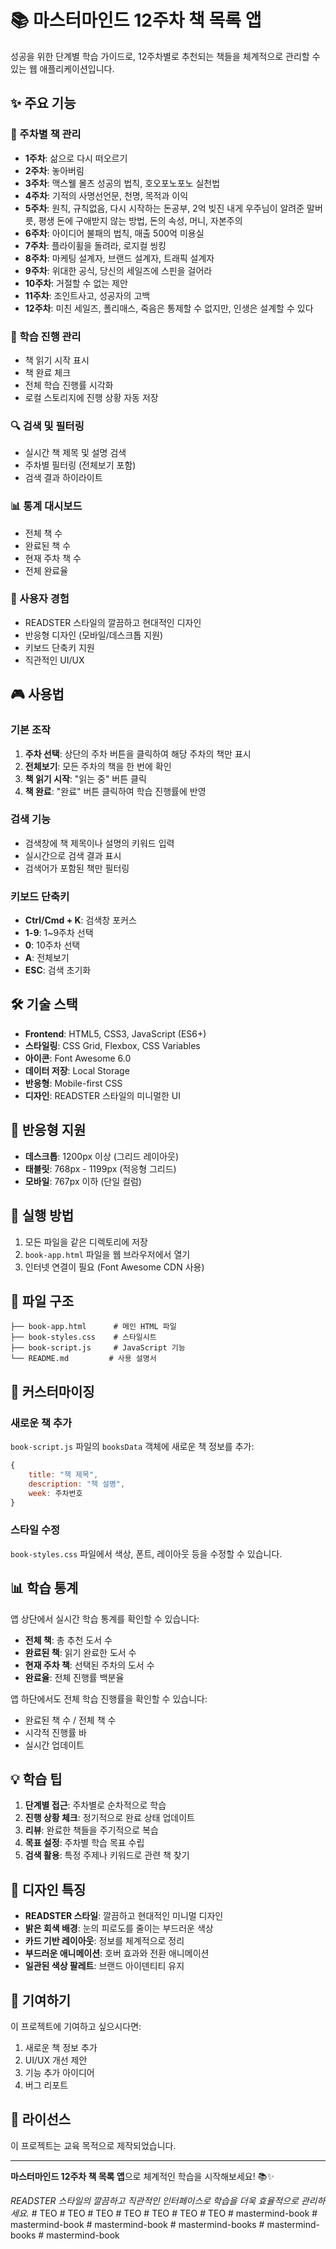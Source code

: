 # 📚 마스터마인드 12주차 책 목록 앱

성공을 위한 단계별 학습 가이드로, 12주차별로 추천되는 책들을 체계적으로 관리할 수 있는 웹 애플리케이션입니다.

## ✨ 주요 기능

### 📖 주차별 책 관리
- **1주차**: 삶으로 다시 떠오르기
- **2주차**: 놓아버림  
- **3주차**: 맥스웰 몰츠 성공의 법칙, 호오포노포노 실천법
- **4주차**: 기적의 사명선언문, 천명, 목적과 이익
- **5주차**: 원칙, 규칙없음, 다시 시작하는 돈공부, 2억 빚진 내게 우주님이 알려준 말버릇, 평생 돈에 구애받지 않는 방법, 돈의 속성, 머니, 자본주의
- **6주차**: 아이디어 불패의 법칙, 매출 500억 미용실
- **7주차**: 플라이휠을 돌려라, 로지컬 씽킹
- **8주차**: 마케팅 설계자, 브랜드 설계자, 트래픽 설계자
- **9주차**: 위대한 공식, 당신의 세일즈에 스핀을 걸어라
- **10주차**: 거절할 수 없는 제안
- **11주차**: 조인트사고, 성공자의 고백
- **12주차**: 미친 세일즈, 폴리매스, 죽음은 통제할 수 없지만, 인생은 설계할 수 있다

### 🎯 학습 진행 관리
- 책 읽기 시작 표시
- 책 완료 체크
- 전체 학습 진행률 시각화
- 로컬 스토리지에 진행 상황 자동 저장

### 🔍 검색 및 필터링
- 실시간 책 제목 및 설명 검색
- 주차별 필터링 (전체보기 포함)
- 검색 결과 하이라이트

### 📊 통계 대시보드
- 전체 책 수
- 완료된 책 수
- 현재 주차 책 수
- 전체 완료율

### 🚀 사용자 경험
- READSTER 스타일의 깔끔하고 현대적인 디자인
- 반응형 디자인 (모바일/데스크톱 지원)
- 키보드 단축키 지원
- 직관적인 UI/UX

## 🎮 사용법

### 기본 조작
1. **주차 선택**: 상단의 주차 버튼을 클릭하여 해당 주차의 책만 표시
2. **전체보기**: 모든 주차의 책을 한 번에 확인
3. **책 읽기 시작**: "읽는 중" 버튼 클릭
4. **책 완료**: "완료" 버튼 클릭하여 학습 진행률에 반영

### 검색 기능
- 검색창에 책 제목이나 설명의 키워드 입력
- 실시간으로 검색 결과 표시
- 검색어가 포함된 책만 필터링

### 키보드 단축키
- **Ctrl/Cmd + K**: 검색창 포커스
- **1-9**: 1~9주차 선택
- **0**: 10주차 선택
- **A**: 전체보기
- **ESC**: 검색 초기화

## 🛠️ 기술 스택

- **Frontend**: HTML5, CSS3, JavaScript (ES6+)
- **스타일링**: CSS Grid, Flexbox, CSS Variables
- **아이콘**: Font Awesome 6.0
- **데이터 저장**: Local Storage
- **반응형**: Mobile-first CSS
- **디자인**: READSTER 스타일의 미니멀한 UI

## 📱 반응형 지원

- **데스크톱**: 1200px 이상 (그리드 레이아웃)
- **태블릿**: 768px - 1199px (적응형 그리드)
- **모바일**: 767px 이하 (단일 컬럼)

## 🚀 실행 방법

1. 모든 파일을 같은 디렉토리에 저장
2. `book-app.html` 파일을 웹 브라우저에서 열기
3. 인터넷 연결이 필요 (Font Awesome CDN 사용)

## 📁 파일 구조

```
├── book-app.html      # 메인 HTML 파일
├── book-styles.css    # 스타일시트
├── book-script.js     # JavaScript 기능
└── README.md         # 사용 설명서
```

## 🔧 커스터마이징

### 새로운 책 추가
`book-script.js` 파일의 `booksData` 객체에 새로운 책 정보를 추가:

```javascript
{
    title: "책 제목",
    description: "책 설명",
    week: 주차번호
}
```

### 스타일 수정
`book-styles.css` 파일에서 색상, 폰트, 레이아웃 등을 수정할 수 있습니다.

## 📊 학습 통계

앱 상단에서 실시간 학습 통계를 확인할 수 있습니다:
- **전체 책**: 총 추천 도서 수
- **완료된 책**: 읽기 완료한 도서 수
- **현재 주차 책**: 선택된 주차의 도서 수
- **완료율**: 전체 진행률 백분율

앱 하단에서도 전체 학습 진행률을 확인할 수 있습니다:
- 완료된 책 수 / 전체 책 수
- 시각적 진행률 바
- 실시간 업데이트

## 💡 학습 팁

1. **단계별 접근**: 주차별로 순차적으로 학습
2. **진행 상황 체크**: 정기적으로 완료 상태 업데이트
3. **리뷰**: 완료한 책들을 주기적으로 복습
4. **목표 설정**: 주차별 학습 목표 수립
5. **검색 활용**: 특정 주제나 키워드로 관련 책 찾기

## 🎨 디자인 특징

- **READSTER 스타일**: 깔끔하고 현대적인 미니멀 디자인
- **밝은 회색 배경**: 눈의 피로도를 줄이는 부드러운 색상
- **카드 기반 레이아웃**: 정보를 체계적으로 정리
- **부드러운 애니메이션**: 호버 효과와 전환 애니메이션
- **일관된 색상 팔레트**: 브랜드 아이덴티티 유지

## 🤝 기여하기

이 프로젝트에 기여하고 싶으시다면:
1. 새로운 책 정보 추가
2. UI/UX 개선 제안
3. 기능 추가 아이디어
4. 버그 리포트

## 📄 라이선스

이 프로젝트는 교육 목적으로 제작되었습니다.

---

**마스터마인드 12주차 책 목록 앱**으로 체계적인 학습을 시작해보세요! 📚✨

*READSTER 스타일의 깔끔하고 직관적인 인터페이스로 학습을 더욱 효율적으로 관리하세요.*
#   T E O  
 #   T E O  
 #   T E O  
 #   T E O  
 #   T E O  
 #   T E O  
 #   T E O  
 #   m a s t e r m i n d - b o o k  
 #   m a s t e r m i n d - b o o k  
 #   m a s t e r m i n d - b o o k  
 #   m a s t e r m i n d - b o o k s  
 #   m a s t e r m i n d - b o o k s  
 #   m a s t e r m i n d - b o o k  
 